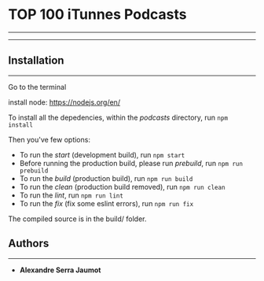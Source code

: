 # TOP 100 iTunnes Podcasts
---------------
---------------

## Installation
---------------
  Go to the terminal

  install node: https://nodejs.org/en/

  To install all the depedencies, within the *podcasts* directory, run `npm install`

  Then you've few options:
  
  - To run the *start* (development build), run `npm start`
  - Before running the production build, please run *prebuild*, run `npm run prebuild`
  - To run the *build* (production build), run `npm run build`
  - To run the *clean* (production build removed), run `npm run clean`
  - To run the *lint*, run `npm run lint`
  - To run the *fix* (fix some eslint errors), run `npm run fix`

  The compiled source is in the build/ folder.


## Authors
---------------

* **Alexandre Serra Jaumot**
